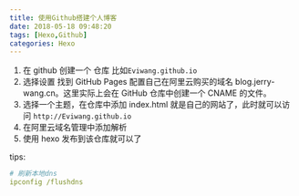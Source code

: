 ```yaml
---
title: 使用Github搭建个人博客
date: 2018-05-18 09:48:20
tags: [Hexo,Github]
categories: Hexo
---
```


1. 在 github 创建一个 仓库 比如`Eviwang.github.io`
2. 选择设置 找到 GitHub Pages 配置自己在阿里云购买的域名 blog.jerry-wang.cn。这里实际上会在 GitHub 仓库中创建一个 CNAME 的文件。
3. 选择一个主题，在仓库中添加 index.html 就是自己的网站了，此时就可以访问 `http://Eviwang.github.io`
4. 在阿里云域名管理中添加解析
5. 使用 hexo 发布到该仓库就可以了

tips:

```yml
# 刷新本地dns
ipconfig /flushdns
```
